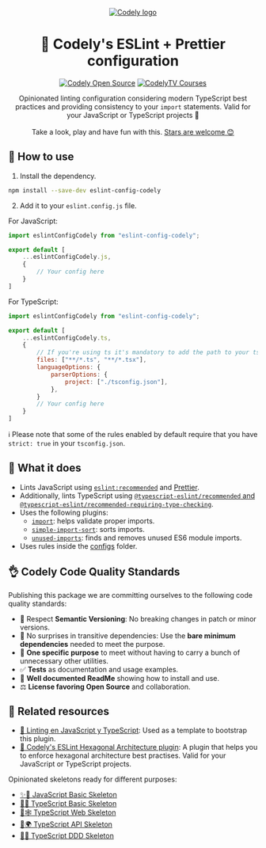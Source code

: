 <p align="center">
  <a href="https://codely.com">
	<picture>
	  <source media="(prefers-color-scheme: dark)" srcset="https://codely.com/logo/codely_logo-dark.svg">
	  <source media="(prefers-color-scheme: light)" srcset="https://codely.com/logo/codely_logo-light.svg">
	  <img alt="Codely logo" src="https://codely.com/logo/codely_logo.svg">
	</picture>
  </a>
</p>

<h1 align="center">
  🤏 Codely's ESLint + Prettier configuration
</h1>

<p align="center">
	<a href="https://github.com/CodelyTV"><img src="https://img.shields.io/badge/CodelyTV-OS-green.svg?style=flat-square" alt="Codely Open Source"/></a>
	<a href="https://pro.codely.com"><img src="https://img.shields.io/badge/CodelyTV-PRO-black.svg?style=flat-square" alt="CodelyTV Courses"/></a>
</p>

<p align="center">
  Opinionated linting configuration considering modern TypeScript best practices and providing consistency to your <code>import</code> statements. Valid for your JavaScript or TypeScript projects 🤟
  <br />
  <br />
  Take a look, play and have fun with this.
  <a href="https://github.com/CodelyTV/eslint-config-codely/stargazers">Stars are welcome 😊</a>
</p>

## 👀 How to use

1. Install the dependency.
```bash
npm install --save-dev eslint-config-codely
```
2. Add it to your `eslint.config.js` file.

For JavaScript:
```js
import eslintConfigCodely from "eslint-config-codely";

export default [
	...eslintConfigCodely.js,
	{
		// Your config here
	}
]
```

For TypeScript:
```js
import eslintConfigCodely from "eslint-config-codely";

export default [
	...eslintConfigCodely.ts,
	{
		// If you're using ts it's mandatory to add the path to your tsconfig
		files: ["**/*.ts", "**/*.tsx"],
		languageOptions: {
			parserOptions: {
				project: ["./tsconfig.json"],
			},
		}
		// Your config here
	}
]
```

ℹ️ Please note that some of the rules enabled by default require that you have `strict: true` in your `tsconfig.json`.

## 🤔 What it does

- Lints JavaScript using [`eslint:recommended`](https://eslint.org/docs/latest/user-guide/configuring/configuration-files#using-eslintrecommended) and [Prettier](https://prettier.io/).
- Additionally, lints TypeScript using [`@typescript-eslint/recommended` and `@typescript-eslint/recommended-requiring-type-checking`](https://typescript-eslint.io/docs/linting/configs).
- Uses the following plugins:
  - [`import`](https://github.com/import-js/eslint-plugin-import/): helps validate proper imports.
  - [`simple-import-sort`](https://github.com/lydell/eslint-plugin-simple-import-sort/): sorts imports.
  - [`unused-imports`](https://github.com/sweepline/eslint-plugin-unused-imports): finds and removes unused ES6 module imports.
- Uses rules inside the [configs](configs) folder.

## 👌 Codely Code Quality Standards

Publishing this package we are committing ourselves to the following code quality standards:

- 🤝 Respect **Semantic Versioning**: No breaking changes in patch or minor versions.
- 🤏 No surprises in transitive dependencies: Use the **bare minimum dependencies** needed to meet the purpose.
- 🎯 **One specific purpose** to meet without having to carry a bunch of unnecessary other utilities.
- ✅ **Tests** as documentation and usage examples.
- 📖 **Well documented ReadMe** showing how to install and use.
- ⚖️ **License favoring Open Source** and collaboration.

## 🔀 Related resources

- [🔦 Linting en JavaScript y TypeScript](https://pro.codely.com/library/linting-en-javascript-y-typescript-188432/446893/about/): Used as a template to bootstrap this plugin.
- [🎯 Codely's ESLint Hexagonal Architecture plugin](https://github.com/CodelyTV/eslint-plugin-hexagonal-architecture): A plugin that helps you to enforce hexagonal architecture best practises. Valid for your JavaScript or TypeScript projects.

Opinionated skeletons ready for different purposes:

- [✨🌱 JavaScript Basic Skeleton](https://github.com/CodelyTV/javascript-basic-skeleton)
- [🔷🌱 TypeScript Basic Skeleton](https://github.com/CodelyTV/typescript-basic-skeleton)
- [🔷🕸️ TypeScript Web Skeleton](https://github.com/CodelyTV/typescript-web-skeleton)
- [🔷🌍 TypeScript API Skeleton](https://github.com/CodelyTV/typescript-api-skeleton)
- [🔷✨ TypeScript DDD Skeleton](https://github.com/CodelyTV/typescript-ddd-skeleton)
